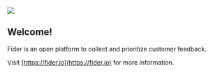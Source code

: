 ![](/static/images/logo-small.png)

## Welcome!

Fider is an open platform to collect and prioritize customer feedback.

Visit [https://fider.io](https://fider.io) for more information.

